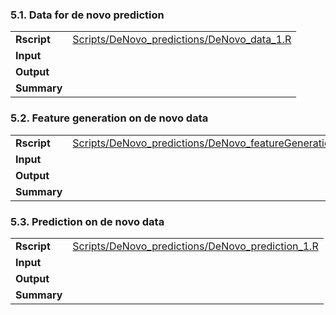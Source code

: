 ### 5.1. Data for de novo prediction

|             |                                                                                             |
|------------------|------------------------------------------------------|
| **Rscript** | [Scripts/DeNovo_predictions/DeNovo_data_1.R](../Scripts/DeNovo_predictions/DeNovo_data_1.R) |
| **Input**   |                                                                                             |
| **Output**  |                                                                                             |
| **Summary** |                                                                                             |

### 5.2. Feature generation on de novo data

|             |                                                                                                                       |
|------------------|------------------------------------------------------|
| **Rscript** | [Scripts/DeNovo_predictions/DeNovo_featureGeneration_1.R](../Scripts/DeNovo_predictions/DeNovo_featureGeneration_1.R) |
| **Input**   |                                                                                                                       |
| **Output**  |                                                                                                                       |
| **Summary** |                                                                                                                       |

### 5.3. Prediction on de novo data

|             |                                                                                                         |
|-------------------|-----------------------------------------------------|
| **Rscript** | [Scripts/DeNovo_predictions/DeNovo_prediction_1.R](../Scripts/DeNovo_predictions/DeNovo_prediction_1.R) |
| **Input**   |                                                                                                         |
| **Output**  |                                                                                                         |
| **Summary** |                                                                                                         |
